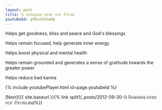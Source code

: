 ```yaml
---
layout: post
title: ଓଁ ଅତୀନ୍ଦ୍ରାୟା ନମାହ ୧୦୮ ଟିମଏସ
youtubeId: qYDxxVXVa6Q
---
```

 
 
Helps get goodness, bliss and peace and God's blessings
 
Helps remain focused, help generate inner energy 
 
Helps boost physical and mental health 
 
Helps remain grounded and generates a sense of gratitude towards the greater power 
 
Helps reduce bad karma
 
 
 
 


{% include youtubePlayer.html id=page.youtubeId %}
 
[Next]({{ site.baseurl }}{% link  split1/_posts/2012-09-30-ଓଁ ବିଶୋକାୟ ନମାହ ୧୦୮ ଟିମଏସ.md%})
 
